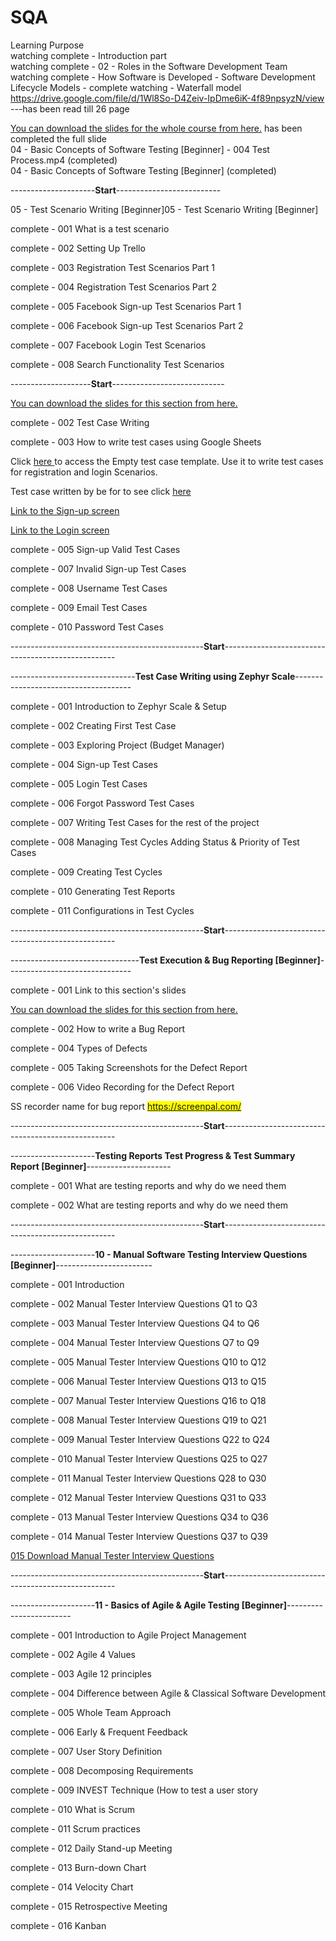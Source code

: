 # SQA
Learning Purpose <br>
watching complete - Introduction part <br>
watching complete - 02 - Roles in the Software Development Team <br>
watching complete - How Software is Developed - Software Development Lifecycle Models - complete watching - Waterfall model <br>
https://drive.google.com/file/d/1Wl8So-D4Zeiv-IpDme6iK-4f89npsyzN/view <br>
---has been read till 26 page <br>

<a href="https://drive.google.com/file/d/1wI6gKheu-X7pE-L4C-H3jlS4NPeiJ1c9/view"> You can download the slides for the whole course from here.</a>
has been completed the full slide <br>
04 - Basic Concepts of Software Testing [Beginner] - 004 Test Process.mp4 (completed) <br>
04 - Basic Concepts of Software Testing [Beginner] (completed) <br>

<p>---------------------<b>Start</b>--------------------------</p>
<p>05 - Test Scenario Writing [Beginner]05 - Test Scenario Writing [Beginner]</p>
<p>complete - 001 What is a test scenario</p>
<p>complete - 002 Setting Up Trello</p>
<p>complete - 003 Registration Test Scenarios  Part 1</p>
<p>complete - 004 Registration Test Scenarios  Part 2</p>
<p>complete - 005 Facebook Sign-up Test Scenarios  Part 1</p>
<p>complete - 006 Facebook Sign-up Test Scenarios  Part 2</p>
<p>complete - 007 Facebook Login Test Scenarios</p>
<p>complete - 008 Search Functionality Test Scenarios</p>

<p>--------------------<b>Start</b>----------------------------</p>
<p><a href = "https://drive.google.com/file/d/1unZFkLBQnkF0y0zeqXHxWjjjKKcpclwK/view" >You can download the slides for this section from here.</a></p>
<p>complete - 002 Test Case Writing</p>
<p>complete - 003 How to write test cases using Google Sheets</p>

<p>Click <a href = "https://docs.google.com/spreadsheets/d/1qmSL0UPu3DhXAwoF1VLUZqG4nqU2Jct3K_7GxJPgxnE/edit"> here </a> to access the Empty test case template. Use it to write test cases for registration and login Scenarios. </p>

<p> Test case written by be for to see click <a href="https://docs.google.com/spreadsheets/d/1Zuh7CAwBU8uzzb3fQrSqccwsyTCKaH4lx1tZp6O2Drc/edit#gid=0" >here</a></p>

<p> <a href="https://ibb.co/VHMJ4Bm">Link to the Sign-up screen  </a> </p>
<p> <a href="https://ibb.co/fNjwsFp">Link to the Login screen  </a> </p>

<p>complete - 005 Sign-up Valid Test Cases</p>
<p>complete - 007 Invalid Sign-up Test Cases</p>
<p>complete - 008 Username Test Cases</p>
<p>complete - 009 Email Test Cases</p>
<p>complete - 010 Password Test Cases</p>

<p>------------------------------------------------<b>Start</b>---------------------------------------------------</p>
<p>-------------------------------<b>Test Case Writing using Zephyr Scale</b>-------------------------------------</p>

<p>complete - 001 Introduction to Zephyr Scale & Setup</p>
<p>complete - 002 Creating First Test Case</p>
<p>complete - 003 Exploring Project (Budget Manager)</p>
<p>complete - 004 Sign-up Test Cases</p>
<p>complete - 005 Login Test Cases</p>
<p>complete - 006 Forgot Password Test Cases</p>
<p>complete - 007 Writing Test Cases for the rest of the project</p>
<p>complete - 008 Managing Test Cycles Adding Status & Priority of Test Cases</p>
<p>complete - 009 Creating Test Cycles</p>
<p>complete - 010 Generating Test Reports</p>
<p>complete - 011 Configurations in Test Cycles</p>

<p>------------------------------------------------<b>Start</b>---------------------------------------------------</p>
<p>--------------------------------<b>Test Execution & Bug Reporting [Beginner]</b>-------------------------------</p>
<p>complete - 001 Link to this section's slides</p>
<p><a href="https://drive.google.com/file/d/1sLrtoQscr9A7P4h-xW1d8duGsWucy6JQ/view">You can download the slides for this section from here.</a></p>
<p>complete - 002 How to write a Bug Report</p>
<p>complete - 004 Types of Defects</p>
<p>complete - 005 Taking Screenshots for the Defect Report</p>
<p>complete - 006 Video Recording for the Defect Report</p>
<p>SS recorder name for bug report <mark><a href="https://screencast-o-matic.com">https://screenpal.com/</a></mark></p>

<p>------------------------------------------------<b>Start</b>---------------------------------------------------</p>
<p>---------------------<b>Testing Reports Test Progress & Test Summary Report [Beginner]</b>---------------------</p>
<p>complete - 001 What are testing reports and why do we need them</p>
<p>complete - 002 What are testing reports and why do we need them</p>

<p>------------------------------------------------<b>Start</b>---------------------------------------------------</p>
<p>---------------------<b>10 - Manual Software Testing Interview Questions [Beginner]</b>------------------------</p>
<p>complete - 001 Introduction</p>
<p>complete - 002 Manual Tester Interview Questions  Q1 to Q3</p>
<p>complete - 003 Manual Tester Interview Questions  Q4 to Q6</p>
<p>complete - 004 Manual Tester Interview Questions  Q7 to Q9</p>
<p>complete - 005 Manual Tester Interview Questions  Q10 to Q12</p>
<p>complete - 006 Manual Tester Interview Questions  Q13 to Q15</p>
<p>complete - 007 Manual Tester Interview Questions  Q16 to Q18</p>
<p>complete - 008 Manual Tester Interview Questions  Q19 to Q21</p>
<p>complete - 009 Manual Tester Interview Questions  Q22 to Q24</p>
<p>complete - 010 Manual Tester Interview Questions  Q25 to Q27</p>
<p>complete - 011 Manual Tester Interview Questions  Q28 to Q30</p>
<p>complete - 012 Manual Tester Interview Questions  Q31 to Q33</p>
<p>complete - 013 Manual Tester Interview Questions  Q34 to Q36</p>
<p>complete - 014 Manual Tester Interview Questions  Q37 to Q39</p>
<a href = "https://drive.google.com/file/d/1p2xNDIfGvsvU_7pT1hcpp1hIwtRPaae6/view"> 015 Download Manual Tester Interview Questions</a>


<p>------------------------------------------------<b>Start</b>---------------------------------------------------</p>
<p>---------------------<b>11 - Basics of Agile & Agile Testing [Beginner]</b>------------------------</p>
<p>complete - 001 Introduction to Agile Project Management</p>
<p>complete - 002 Agile 4 Values</p>
<p>complete - 003 Agile 12 principles</p>
<p>complete - 004 Difference between Agile & Classical Software Development</p>
<p>complete - 005 Whole Team Approach</p>
<p>complete - 006 Early & Frequent Feedback</p>
<p>complete - 007 User Story Definition</p>
<p>complete - 008 Decomposing Requirements</p>
<p>complete - 009 INVEST Technique (How to test a user story</p>
<p>complete - 010 What is Scrum</p>
<p>complete - 011 Scrum practices</p>
<p>complete - 012 Daily Stand-up Meeting</p>
<p>complete - 013 Burn-down Chart</p>
<p>complete - 014 Velocity Chart</p>
<p>complete - 015 Retrospective Meeting</p>
<p>complete - 016 Kanban</p>
